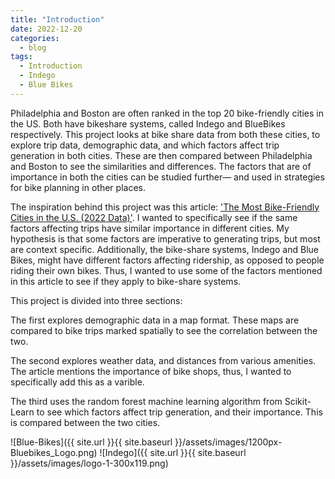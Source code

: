 ```yaml
---
title: "Introduction"
date: 2022-12-20
categories:
  - blog
tags:
  - Introduction
  - Indego
  - Blue Bikes
---
```

Philadelphia and Boston are often ranked in the top 20 bike-friendly cities in the US. Both have bikeshare systems, called Indego and BlueBikes respectively. This project looks at bike share data from both these cities, to explore trip data, demographic data, and which factors affect trip generation in both cities. These are then compared between Philadelphia and Boston to see the similarities and differences. The factors that are of importance in both the cities can be studied further— and used in strategies for bike planning in other places.

The inspiration behind this project was this article: ['The Most Bike-Friendly Cities in the U.S. (2022 Data)'](https://anytimeestimate.com/research/most-bike-friendly-cities-us-2022/#:~:text=We%20found%20the%20three%20most,%2C%20and%20San%20Jose%2C%20Calif.&text=Since%20the%20invention%20of%20the,of%20transportation%20across%20the%20globe.). I wanted to specifically see if the same factors affecting trips have similar importance in different cities. My hypothesis is that some factors are imperative to generating trips, but most are context specific. Additionally, the bike-share systems, Indego and Blue Bikes, might have different factors affecting ridership, as opposed to people riding their own bikes. Thus, I wanted to use some of the factors mentioned in this article to see if they apply to bike-share systems. 

This project is divided into three sections: 

The first explores demographic data in a map format. These maps are compared to bike trips marked spatially to see the correlation between the two.

The second explores weather data, and distances from various amenities. The article mentions the importance of bike shops, thus, I wanted to specifically add this as a varible.

The third uses the random forest machine learning algorithm from Scikit-Learn to see which factors affect trip generation, and their importance. This is compared between the two cities.

![Blue-Bikes]({{ site.url }}{{ site.baseurl }}/assets/images/1200px-Bluebikes_Logo.png)
![Indego]({{ site.url }}{{ site.baseurl }}/assets/images/logo-1-300x119.png)
